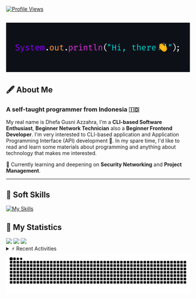<!-- Header Badges -->
[![Profile Views](https://komarev.com/ghpvc/?username=mitsuki31&color=blue&label=PROFILE+VIEWS)](https://github.com/mitsuki31)
<!--
[![Follow](https://img.shields.io/twitter/url?url=https%3A%2F%2Ftwitter.com%2Fryuumitsuki31)](https://twitter.com/ryuumitsuki31)
-->

<h2><img src="images/hi_there.png"/></h2>

## 🖋️ About Me
### A self-taught programmer from **Indonesia** 🇮🇩
My real name is Dhefa Gusni Azzahra, I'm a **CLI-based Software Enthusiast**,
**Beginner Network Technician** also a **Beginner Frontend Developer**. I'm very interested to CLI-based application and Application Programming Interface (API) development 🌲. In my spare time, I'd like to read and learn some materials about programming and anything about technology that makes me interested.

🌱 Currently learning and deepening on **Security Networking** and **Project Management**.

---

## 👾 Soft Skills

[![My Skills](https://skillicons.dev/icons?i=py,c,cpp,java,js,ts,css,sass,html,bash,arduino)](https://skillicons.dev)


## 🔭 My Statistics

<picture id="stats">
    <source 
            srcset="https://github-readme-stats.vercel.app/api?username=mitsuki31&show_icons=true&theme=tokyonight&include_all_commits=true&show_private=falsee&hide=stars"
            media="(prefers-color-scheme: dark)"
    />
    <source
            srcset="https://github-readme-stats.vercel.app/api?username=mitsuki31&show_icons=true&include_all_commits=true&show_private=false&hide=stars"
            media="(prefers-color-scheme: light), (prefers-color-scheme: no-preference)"
    />
    <img src="https://github-readme-stats.vercel.app/api?username=mitsuki31&show_icons=true&include_all_commits=true&show_private=false&hide=stars" />
</picture>

<picture id="top-langs">
    <source
            srcset="https://github-readme-stats.vercel.app/api/top-langs/?username=mitsuki31&layout=donut&theme=tokyonight&count_private=true&langs_count=10"
            media="(prefers-color-scheme: dark)"
    />
    <source
            srcset="https://github-readme-stats.vercel.app/api/top-langs/?username=mitsuki31&layout=donut&count_private=true&langs_count=10"
            media="(prefers-color-scheme: light), (prefers-color-scheme: no-preference)"
    />
    <img src="https://github-readme-stats.vercel.app/api/top-langs/?username=mitsuki31&layout=donut&langs_count=10&count_private=true" />
</picture>

<picture id="profile-summary">
    <source
            srcset="https://github-profile-summary-cards.vercel.app/api/cards/profile-details?username=mitsuki31&theme=tokyonight"
            media="(prefers-color-scheme: dark)"
    />
    <source
            srcset="https://github-profile-summary-cards.vercel.app/api/cards/profile-details?username=mitsuki31&theme=github"
            media="(prefers-color-scheme: light), (prefers-color-scheme: no-preference)"
    />
    <img src="https://github-profile-summary-cards.vercel.app/api/cards/profile-details?username=mitsuki31" />
</picture>

<br/>


<details>
<summary>⚡ Recent Activities</summary>

<!--START_SECTION:activity-->
1. 🗣 Commented on [#22](https://github.com/mitsuki31/ytmp3-js/pull/22#issuecomment-2275706212) in [mitsuki31/ytmp3-js](https://github.com/mitsuki31/ytmp3-js)
2. 🗣 Commented on [#22](https://github.com/mitsuki31/ytmp3-js/pull/22#issuecomment-2275686464) in [mitsuki31/ytmp3-js](https://github.com/mitsuki31/ytmp3-js)
3. 🚀 Published release [v1.0.1 Stable](https://github.com/mitsuki31/ytmp3-js/releases/tag/v1.0.1) in [mitsuki31/ytmp3-js](https://github.com/mitsuki31/ytmp3-js)
4. 🎉 Merged PR [#21](https://github.com/mitsuki31/ytmp3-js/pull/21) in [mitsuki31/ytmp3-js](https://github.com/mitsuki31/ytmp3-js)
5. 🎉 Merged PR [#20](https://github.com/mitsuki31/ytmp3-js/pull/20) in [mitsuki31/ytmp3-js](https://github.com/mitsuki31/ytmp3-js)
6. 💪 Opened PR [#20](https://github.com/mitsuki31/ytmp3-js/pull/20) in [mitsuki31/ytmp3-js](https://github.com/mitsuki31/ytmp3-js)
7. 🎉 Merged PR [#18](https://github.com/mitsuki31/ytmp3-js/pull/18) in [mitsuki31/ytmp3-js](https://github.com/mitsuki31/ytmp3-js)
8. 🗣 Commented on [#19](https://github.com/mitsuki31/ytmp3-js/pull/19#issuecomment-2266646584) in [mitsuki31/ytmp3-js](https://github.com/mitsuki31/ytmp3-js)
9. 🗣 Commented on [#19](https://github.com/mitsuki31/ytmp3-js/pull/19#issuecomment-2266645610) in [mitsuki31/ytmp3-js](https://github.com/mitsuki31/ytmp3-js)
10. 🎉 Merged PR [#17](https://github.com/mitsuki31/ytmp3-js/pull/17) in [mitsuki31/ytmp3-js](https://github.com/mitsuki31/ytmp3-js)
<!--END_SECTION:activity-->

</details>

<picture>
  <!-- For dark theme -->
  <source
    srcset="https://raw.githubusercontent.com/mitsuki31/mitsuki31/output/github-snake-dark.svg"
    media="(prefers-color-scheme: dark)"
  />
  <!-- For light theme -->
  <source
    srcset="https://raw.githubusercontent.com/mitsuki31/mitsuki31/output/github-snake.svg"
    media="(prefers-color-scheme: light)"
  />
  <!-- Default -->
  <img
    alt="GitHub Contribution Grid Snake"
    src="https://raw.githubusercontent.com/mitsuki31/mitsuki31/output/github-snake.svg"
  />
</picture>
